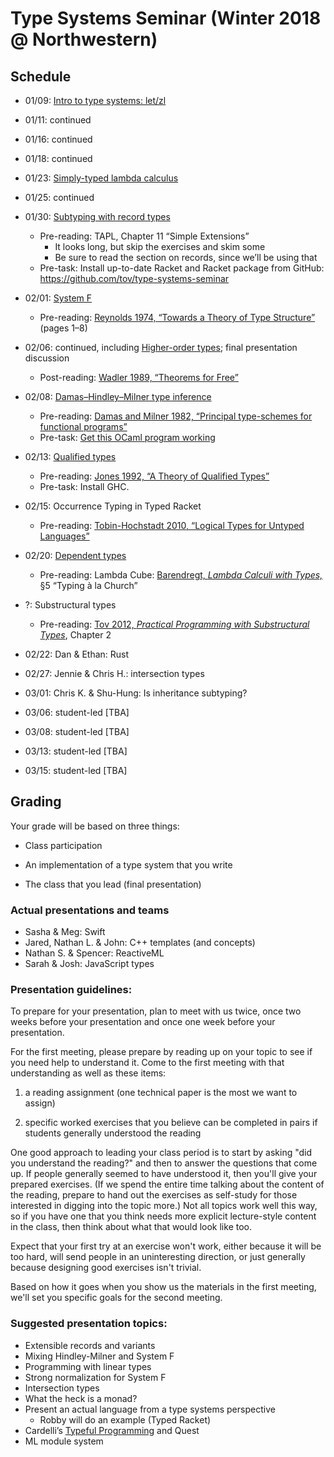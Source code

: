 # Type Systems Seminar (Winter 2018 @ Northwestern)

## Schedule

  - 01/09: [Intro to type systems: let/zl][letzl]

  - 01/11: continued

  - 01/16: continued

  - 01/18: continued

  - 01/23: [Simply-typed lambda calculus][stlc]

  - 01/25: continued

  - 01/30: [Subtyping with record types][lamsub]
     - Pre-reading: TAPL, Chapter 11 “Simple Extensions”
         - It looks long, but skip the exercises and skim some
         - Be sure to read the section on records, since we’ll be using that
      - Pre-task: Install up-to-date Racket and Racket package from
        GitHub: https://github.com/tov/type-systems-seminar

  - 02/01: [System F][sysf]
      - Pre-reading: [Reynolds 1974, “Towards a Theory of Type
        Structure”][reynolds74] (pages 1–8)

  - 02/06: continued, including [Higher-order types][fomega]; final
    presentation discussion
      - Post-reading: [Wadler 1989, “Theorems for Free”][wadler89]

  - 02/08: [Damas–Hindley–Milner type inference][mlinf]
      - Pre-reading: [Damas and Milner 1982, “Principal type-schemes for
        functional programs”][dm82]
      - Pre-task: [Get this OCaml program working][ocaml]

  - 02/13: [Qualified types][qual]
      - Pre-reading: [Jones 1992, “A Theory of Qualified Types”][jones92]
      - Pre-task: Install GHC.

  - 02/15: Occurrence Typing in Typed Racket
      - Pre-reading: [Tobin-Hochstadt 2010, “Logical Types for Untyped
        Languages”][samth2010]

  - 02/20: [Dependent types][lcube]
      - Pre-reading: Lambda Cube: [Barendregt, *Lambda Calculi with
        Types,*][barendregt] §5 “Typing à la Church”

  - ?: Substructural types
      - Pre-reading: [Tov 2012, *Practical Programming with
        Substructural Types*][tov12], Chapter 2

  - 02/22: Dan & Ethan: Rust

  - 02/27: Jennie & Chris H.: intersection types

  - 03/01: Chris K. & Shu-Hung: Is inheritance subtyping?

  - 03/06: student-led [TBA]

  - 03/08: student-led [TBA]

  - 03/13: student-led [TBA]

  - 03/15: student-led [TBA]

## Grading

Your grade will be based on three things:

  - Class participation

  - An implementation of a type system that you write

  - The class that you lead (final presentation)

### Actual presentations and teams

  - Sasha & Meg: Swift
  - Jared, Nathan L. & John: C++ templates (and concepts)
  - Nathan S. & Spencer: ReactiveML
  - Sarah & Josh: JavaScript types

### Presentation guidelines:

To prepare for your presentation, plan to meet with us twice, once two
weeks before your presentation and once one week before your
presentation. 

For the first meeting, please prepare by reading up on your topic to
see if you need help to understand it. Come to the first meeting with
that understanding as well as these items:

1) a reading assignment (one technical paper is the most we want to assign)

2) specific worked exercises that you believe can be completed in
pairs if students generally understood the reading

One good approach to leading your class period is to start by asking
"did you understand the reading?" and then to answer the questions
that come up. If people generally seemed to have understood it, then
you'll give your prepared exercises. (If we spend the entire time
talking about the content of the reading, prepare to hand out the
exercises as self-study for those interested in digging into the topic
more.) Not all topics work well this way, so if you have one that you
think needs more explicit lecture-style content in the class, then
think about what that would look like too.

Expect that your first try at an exercise won't work, either because
it will be too hard, will send people in an uninteresting direction,
or just generally because designing good exercises isn't trivial.

Based on how it goes when you show us the materials in the first
meeting, we'll set you specific goals for the second meeting.

### Suggested presentation topics:

  - Extensible records and variants
  - Mixing Hindley-Milner and System F
  - Programming with linear types
  - Strong normalization for System F
  - Intersection types
  - What the heck is a monad?
  - Present an actual language from a type systems perspective
      - Robby will do an example (Typed Racket)
  - Cardelli’s [Typeful Programming][cardelli] and Quest
  - ML module system

[cardelli]:
   http://www.lucacardelli.name/Papers/TypefulProg.pdf

[dm82]:
    http://web.cs.wpi.edu/~cs4536/c12/milner-damas_principal_types.pdf

[letzl]:
    http://users.eecs.northwestern.edu/~jesse/course/type-systems/main/The_let-zl_language.html

[stlc]:
    http://users.eecs.northwestern.edu/~jesse/course/type-systems/main/The_simply-typed_lambda_calculus__-st.html

[lamsub]:
    http://users.eecs.northwestern.edu/~jesse/course/type-systems/main/_-sub__subtyping_with_records.html

[sysf]:
    http://users.eecs.northwestern.edu/~jesse/course/type-systems/main/The_polymorphic_lambda_calculus__-2.html

[mlinf]:
    http://users.eecs.northwestern.edu/~jesse/course/type-systems/main/ML_type_inference.html

[fomega]:
    http://users.eecs.northwestern.edu/~jesse/course/type-systems/main/The_higher-order_lambda_calculus__-_.html

[lcube]:
    http://users.eecs.northwestern.edu/~jesse/course/type-systems/main/The_Lambda_Cube___-cube.html

[qual]:
    http://users.eecs.northwestern.edu/~jesse/course/type-systems/main/Qualified_types.html

[wadler89]:
    https://people.mpi-sws.org/~dreyer/tor/papers/wadler.pdf

[reynolds74]:
    http://repository.cmu.edu/cgi/viewcontent.cgi?article=2289&context=compsci

[jones92]:
    http://web.cecs.pdx.edu/~mpj/pubs/rev-qual-types.pdf

[tov12]:
    http://users.eecs.northwestern.edu/~jesse/pubs/dissertation/tov-dissertation-screen.pdf

[barendregt]:
    https://github.com/tov/type-theory-seminar/blob/master/reading/Barendregt%20-%20Lambda%20Calculi%20with%20Types.pdf

[samth2010]:
    https://www.ccs.neu.edu/racket/pubs/icfp10-thf.pdf

[ocaml]:
      https://github.com/tov/type-systems-seminar/blob/master/exercises/stlc-ml/README.md
